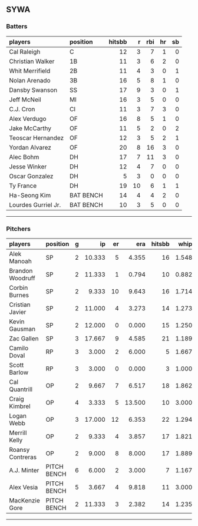 ## SYWA

### Batters

 
|players             |position  | hitsbb|  r| rbi| hr| sb| 
|:-------------------|:---------|------:|--:|---:|--:|--:| 
|Cal Raleigh         |C         |     12|  3|   7|  1|  0| 
|Christian Walker    |1B        |     11|  3|   6|  2|  0| 
|Whit Merrifield     |2B        |     11|  4|   3|  0|  1| 
|Nolan Arenado       |3B        |     16|  5|   8|  1|  0| 
|Dansby Swanson      |SS        |     17|  9|   3|  0|  1| 
|Jeff McNeil         |MI        |     16|  3|   5|  0|  0| 
|C.J. Cron           |CI        |     11|  3|   7|  3|  0| 
|Alex Verdugo        |OF        |     16|  8|   5|  1|  0| 
|Jake McCarthy       |OF        |     11|  5|   2|  0|  2| 
|Teoscar Hernandez   |OF        |     12|  3|   5|  2|  1| 
|Yordan Alvarez      |OF        |     20|  8|  16|  3|  0| 
|Alec Bohm           |DH        |     17|  7|  11|  3|  0| 
|Jesse Winker        |DH        |     12|  4|   7|  0|  0| 
|Oscar Gonzalez      |DH        |      5|  3|   0|  0|  0| 
|Ty France           |DH        |     19| 10|   6|  1|  1| 
|Ha-Seong Kim        |BAT BENCH |     14|  4|   4|  2|  0| 
|Lourdes Gurriel Jr. |BAT BENCH |     10|  3|   5|  0|  0| 


* * *

### Pitchers

 
|players          |position    |  g|     ip| er|    era| hitsbb|  whip| so|  w| sv| 
|:----------------|:-----------|--:|------:|--:|------:|------:|-----:|--:|--:|--:| 
|Alek Manoah      |SP          |  2| 10.333|  5|  4.355|     16| 1.548|  8|  1|  0| 
|Brandon Woodruff |SP          |  2| 11.333|  1|  0.794|     10| 0.882| 12|  1|  0| 
|Corbin Burnes    |SP          |  2|  9.333| 10|  9.643|     16| 1.714|  6|  0|  0| 
|Cristian Javier  |SP          |  2| 11.000|  4|  3.273|     14| 1.273| 11|  1|  0| 
|Kevin Gausman    |SP          |  2| 12.000|  0|  0.000|     15| 1.250| 14|  1|  0| 
|Zac Gallen       |SP          |  3| 17.667|  9|  4.585|     21| 1.189| 21|  1|  0| 
|Camilo Doval     |RP          |  3|  3.000|  2|  6.000|      5| 1.667|  3|  0|  1| 
|Scott Barlow     |RP          |  3|  3.000|  0|  0.000|      3| 1.000|  3|  0|  1| 
|Cal Quantrill    |OP          |  2|  9.667|  7|  6.517|     18| 1.862|  6|  0|  0| 
|Craig Kimbrel    |OP          |  4|  3.333|  5| 13.500|     10| 3.000|  2|  0|  1| 
|Logan Webb       |OP          |  3| 17.000| 12|  6.353|     22| 1.294| 22|  0|  0| 
|Merrill Kelly    |OP          |  2|  9.333|  4|  3.857|     17| 1.821|  8|  0|  0| 
|Roansy Contreras |OP          |  2|  9.000|  8|  8.000|     17| 1.889|  5|  1|  0| 
|A.J. Minter      |PITCH BENCH |  6|  6.000|  2|  3.000|      7| 1.167|  5|  1|  1| 
|Alex Vesia       |PITCH BENCH |  5|  3.667|  4|  9.818|     11| 3.000|  4|  0|  0| 
|MacKenzie Gore   |PITCH BENCH |  2| 11.333|  3|  2.382|     14| 1.235| 12|  2|  0| 


* * *


